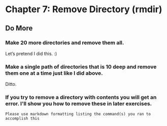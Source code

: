 
# Chapter 7: Remove Directory (rmdir)

## Do More

### Make 20 more directories and remove them all.

Let’s pretend I did this.  :)

### Make a single path of directories that is 10 deep and remove them one at a time just like I did above.

Ditto.

### If you try to remove a directory with contents you will get an error. I'll show you how to remove these in later exercises.

    Please use markdown formatting listing the command(s) you ran to accomplish this
        
